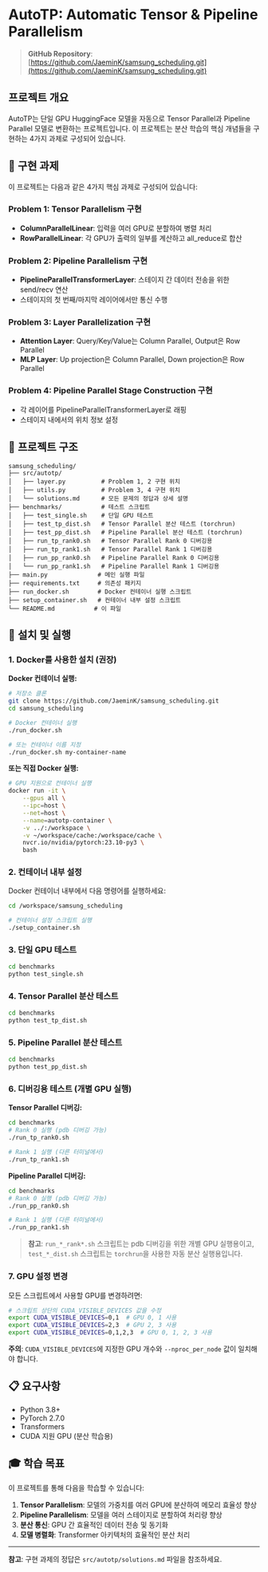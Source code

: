 # AutoTP: Automatic Tensor & Pipeline Parallelism

> **GitHub Repository**: [https://github.com/JaeminK/samsung_scheduling.git](https://github.com/JaeminK/samsung_scheduling.git)

## 프로젝트 개요

AutoTP는 단일 GPU HuggingFace 모델을 자동으로 Tensor Parallel과 Pipeline Parallel 모델로 변환하는 프로젝트입니다. 이 프로젝트는 분산 학습의 핵심 개념들을 구현하는 4가지 과제로 구성되어 있습니다.

## 🎯 구현 과제

이 프로젝트는 다음과 같은 4가지 핵심 과제로 구성되어 있습니다:

### Problem 1: Tensor Parallelism 구현
- **ColumnParallelLinear**: 입력을 여러 GPU로 분할하여 병렬 처리
- **RowParallelLinear**: 각 GPU가 출력의 일부를 계산하고 all_reduce로 합산

### Problem 2: Pipeline Parallelism 구현
- **PipelineParallelTransformerLayer**: 스테이지 간 데이터 전송을 위한 send/recv 연산
- 스테이지의 첫 번째/마지막 레이어에서만 통신 수행

### Problem 3: Layer Parallelization 구현
- **Attention Layer**: Query/Key/Value는 Column Parallel, Output은 Row Parallel
- **MLP Layer**: Up projection은 Column Parallel, Down projection은 Row Parallel

### Problem 4: Pipeline Parallel Stage Construction 구현
- 각 레이어를 PipelineParallelTransformerLayer로 래핑
- 스테이지 내에서의 위치 정보 설정

## 📁 프로젝트 구조

```
samsung_scheduling/
├── src/autotp/
│   ├── layer.py          # Problem 1, 2 구현 위치
│   ├── utils.py          # Problem 3, 4 구현 위치
│   └── solutions.md      # 모든 문제의 정답과 상세 설명
├── benchmarks/           # 테스트 스크립트
│   ├── test_single.sh    # 단일 GPU 테스트
│   ├── test_tp_dist.sh   # Tensor Parallel 분산 테스트 (torchrun)
│   ├── test_pp_dist.sh   # Pipeline Parallel 분산 테스트 (torchrun)
│   ├── run_tp_rank0.sh   # Tensor Parallel Rank 0 디버깅용
│   ├── run_tp_rank1.sh   # Tensor Parallel Rank 1 디버깅용
│   ├── run_pp_rank0.sh   # Pipeline Parallel Rank 0 디버깅용
│   └── run_pp_rank1.sh   # Pipeline Parallel Rank 1 디버깅용
├── main.py              # 메인 실행 파일
├── requirements.txt     # 의존성 패키지
├── run_docker.sh        # Docker 컨테이너 실행 스크립트
├── setup_container.sh   # 컨테이너 내부 설정 스크립트
└── README.md           # 이 파일
```

## 🚀 설치 및 실행

### 1. Docker를 사용한 설치 (권장)

**Docker 컨테이너 실행:**
```bash
# 저장소 클론
git clone https://github.com/JaeminK/samsung_scheduling.git
cd samsung_scheduling

# Docker 컨테이너 실행
./run_docker.sh

# 또는 컨테이너 이름 지정
./run_docker.sh my-container-name
```

**또는 직접 Docker 실행:**
```bash
# GPU 지원으로 컨테이너 실행
docker run -it \
    --gpus all \
    --ipc=host \
    --net=host \
    --name=autotp-container \
    -v ../:/workspace \
    -v ~/workspace/cache:/workspace/cache \
    nvcr.io/nvidia/pytorch:23.10-py3 \
    bash
```

### 2. 컨테이너 내부 설정

Docker 컨테이너 내부에서 다음 명령어를 실행하세요:

```bash
cd /workspace/samsung_scheduling

# 컨테이너 설정 스크립트 실행
./setup_container.sh
```

### 3. 단일 GPU 테스트

```bash
cd benchmarks
python test_single.sh
```

### 4. Tensor Parallel 분산 테스트

```bash
cd benchmarks
python test_tp_dist.sh
```

### 5. Pipeline Parallel 분산 테스트

```bash
cd benchmarks
python test_pp_dist.sh
```

### 6. 디버깅용 테스트 (개별 GPU 실행)

**Tensor Parallel 디버깅:**
```bash
cd benchmarks
# Rank 0 실행 (pdb 디버깅 가능)
./run_tp_rank0.sh

# Rank 1 실행 (다른 터미널에서)
./run_tp_rank1.sh
```

**Pipeline Parallel 디버깅:**
```bash
cd benchmarks
# Rank 0 실행 (pdb 디버깅 가능)
./run_pp_rank0.sh

# Rank 1 실행 (다른 터미널에서)
./run_pp_rank1.sh
```

> **참고**: `run_*_rank*.sh` 스크립트는 pdb 디버깅을 위한 개별 GPU 실행용이고, `test_*_dist.sh` 스크립트는 `torchrun`을 사용한 자동 분산 실행용입니다.

### 7. GPU 설정 변경

모든 스크립트에서 사용할 GPU를 변경하려면:

```bash
# 스크립트 상단의 CUDA_VISIBLE_DEVICES 값을 수정
export CUDA_VISIBLE_DEVICES=0,1  # GPU 0, 1 사용
export CUDA_VISIBLE_DEVICES=2,3  # GPU 2, 3 사용
export CUDA_VISIBLE_DEVICES=0,1,2,3  # GPU 0, 1, 2, 3 사용
```

**주의**: `CUDA_VISIBLE_DEVICES`에 지정한 GPU 개수와 `--nproc_per_node` 값이 일치해야 합니다.

## 📋 요구사항

- Python 3.8+
- PyTorch 2.7.0
- Transformers
- CUDA 지원 GPU (분산 학습용)

## 🎓 학습 목표

이 프로젝트를 통해 다음을 학습할 수 있습니다:

1. **Tensor Parallelism**: 모델의 가중치를 여러 GPU에 분산하여 메모리 효율성 향상
2. **Pipeline Parallelism**: 모델을 여러 스테이지로 분할하여 처리량 향상
3. **분산 통신**: GPU 간 효율적인 데이터 전송 및 동기화
4. **모델 병렬화**: Transformer 아키텍처의 효율적인 분산 처리


---

**참고**: 구현 과제의 정답은 `src/autotp/solutions.md` 파일을 참조하세요.

